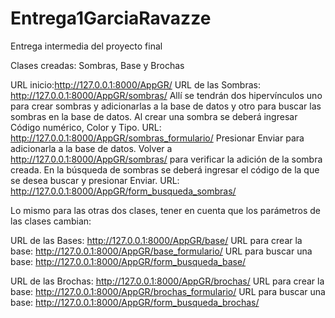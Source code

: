 # Entrega1GarciaRavazze
Entrega intermedia del proyecto final

Clases creadas: Sombras, Base y Brochas

URL inicio:http://127.0.0.1:8000/AppGR/
URL de las Sombras: http://127.0.0.1:8000/AppGR/sombras/
Allí se tendrán dos hipervínculos uno para crear sombras y adicionarlas a la base de datos y otro para buscar las sombras en la base de datos.
Al crear una sombra se deberá ingresar Código numérico, Color y Tipo. URL: http://127.0.0.1:8000/AppGR/sombras_formulario/ 
Presionar Enviar para adicionarla a la base de datos.
Volver a http://127.0.0.1:8000/AppGR/sombras/ para verificar la adición de la sombra creada.
En la búsqueda de sombras se deberá ingresar el código de la que se desea buscar y presionar Enviar. URL: http://127.0.0.1:8000/AppGR/form_busqueda_sombras/

Lo mismo para las otras dos clases, tener en cuenta que los parámetros de las clases cambian:

URL de las Bases: http://127.0.0.1:8000/AppGR/base/
URL para crear la base: http://127.0.0.1:8000/AppGR/base_formulario/
URL para buscar una base: http://127.0.0.1:8000/AppGR/form_busqueda_base/

URL de las Brochas: http://127.0.0.1:8000/AppGR/brochas/
URL para crear la base: http://127.0.0.1:8000/AppGR/brochas_formulario/
URL para buscar una base: http://127.0.0.1:8000/AppGR/form_busqueda_brochas/
